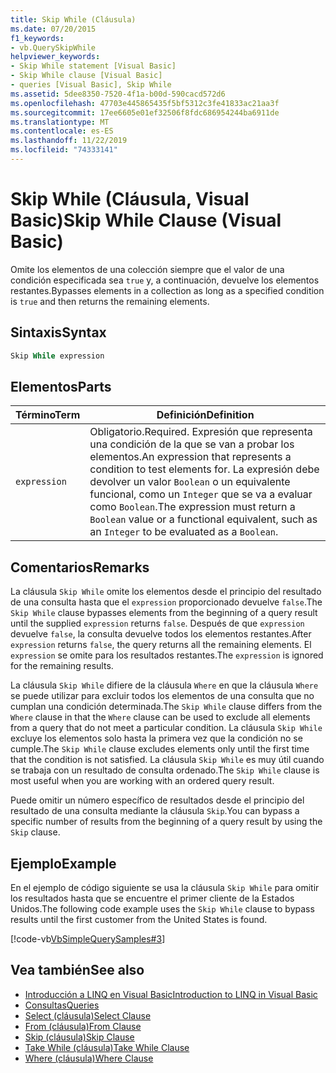 ```yaml
---
title: Skip While (Cláusula)
ms.date: 07/20/2015
f1_keywords:
- vb.QuerySkipWhile
helpviewer_keywords:
- Skip While statement [Visual Basic]
- Skip While clause [Visual Basic]
- queries [Visual Basic], Skip While
ms.assetid: 5dee8350-7520-4f1a-b00d-590cacd572d6
ms.openlocfilehash: 47703e445865435f5bf5312c3fe41833ac21aa3f
ms.sourcegitcommit: 17ee6605e01ef32506f8fdc686954244ba6911de
ms.translationtype: MT
ms.contentlocale: es-ES
ms.lasthandoff: 11/22/2019
ms.locfileid: "74333141"
---
```

# <a name="skip-while-clause-visual-basic"></a><span data-ttu-id="f7b6c-102">Skip While (Cláusula, Visual Basic)</span><span class="sxs-lookup"><span data-stu-id="f7b6c-102">Skip While Clause (Visual Basic)</span></span>
<span data-ttu-id="f7b6c-103">Omite los elementos de una colección siempre que el valor de una condición especificada sea `true` y, a continuación, devuelve los elementos restantes.</span><span class="sxs-lookup"><span data-stu-id="f7b6c-103">Bypasses elements in a collection as long as a specified condition is `true` and then returns the remaining elements.</span></span>  
  
## <a name="syntax"></a><span data-ttu-id="f7b6c-104">Sintaxis</span><span class="sxs-lookup"><span data-stu-id="f7b6c-104">Syntax</span></span>  
  
```vb  
Skip While expression  
```  
  
## <a name="parts"></a><span data-ttu-id="f7b6c-105">Elementos</span><span class="sxs-lookup"><span data-stu-id="f7b6c-105">Parts</span></span>  
  
|<span data-ttu-id="f7b6c-106">Término</span><span class="sxs-lookup"><span data-stu-id="f7b6c-106">Term</span></span>|<span data-ttu-id="f7b6c-107">Definición</span><span class="sxs-lookup"><span data-stu-id="f7b6c-107">Definition</span></span>|  
|---|---|  
|`expression`|<span data-ttu-id="f7b6c-108">Obligatorio.</span><span class="sxs-lookup"><span data-stu-id="f7b6c-108">Required.</span></span> <span data-ttu-id="f7b6c-109">Expresión que representa una condición de la que se van a probar los elementos.</span><span class="sxs-lookup"><span data-stu-id="f7b6c-109">An expression that represents a condition to test elements for.</span></span> <span data-ttu-id="f7b6c-110">La expresión debe devolver un valor `Boolean` o un equivalente funcional, como un `Integer` que se va a evaluar como `Boolean`.</span><span class="sxs-lookup"><span data-stu-id="f7b6c-110">The expression must return a `Boolean` value or a functional equivalent, such as an `Integer` to be evaluated as a `Boolean`.</span></span>|  
  
## <a name="remarks"></a><span data-ttu-id="f7b6c-111">Comentarios</span><span class="sxs-lookup"><span data-stu-id="f7b6c-111">Remarks</span></span>  
 <span data-ttu-id="f7b6c-112">La cláusula `Skip While` omite los elementos desde el principio del resultado de una consulta hasta que el `expression` proporcionado devuelve `false`.</span><span class="sxs-lookup"><span data-stu-id="f7b6c-112">The `Skip While` clause bypasses elements from the beginning of a query result until the supplied `expression` returns `false`.</span></span> <span data-ttu-id="f7b6c-113">Después de que `expression` devuelve `false`, la consulta devuelve todos los elementos restantes.</span><span class="sxs-lookup"><span data-stu-id="f7b6c-113">After `expression` returns `false`, the query returns all the remaining elements.</span></span> <span data-ttu-id="f7b6c-114">El `expression` se omite para los resultados restantes.</span><span class="sxs-lookup"><span data-stu-id="f7b6c-114">The `expression` is ignored for the remaining results.</span></span>  
  
 <span data-ttu-id="f7b6c-115">La cláusula `Skip While` difiere de la cláusula `Where` en que la cláusula `Where` se puede utilizar para excluir todos los elementos de una consulta que no cumplan una condición determinada.</span><span class="sxs-lookup"><span data-stu-id="f7b6c-115">The `Skip While` clause differs from the `Where` clause in that the `Where` clause can be used to exclude all elements from a query that do not meet a particular condition.</span></span> <span data-ttu-id="f7b6c-116">La cláusula `Skip While` excluye los elementos solo hasta la primera vez que la condición no se cumple.</span><span class="sxs-lookup"><span data-stu-id="f7b6c-116">The `Skip While` clause excludes elements only until the first time that the condition is not satisfied.</span></span> <span data-ttu-id="f7b6c-117">La cláusula `Skip While` es muy útil cuando se trabaja con un resultado de consulta ordenado.</span><span class="sxs-lookup"><span data-stu-id="f7b6c-117">The `Skip While` clause is most useful when you are working with an ordered query result.</span></span>  
  
 <span data-ttu-id="f7b6c-118">Puede omitir un número específico de resultados desde el principio del resultado de una consulta mediante la cláusula `Skip`.</span><span class="sxs-lookup"><span data-stu-id="f7b6c-118">You can bypass a specific number of results from the beginning of a query result by using the `Skip` clause.</span></span>  
  
## <a name="example"></a><span data-ttu-id="f7b6c-119">Ejemplo</span><span class="sxs-lookup"><span data-stu-id="f7b6c-119">Example</span></span>  
 <span data-ttu-id="f7b6c-120">En el ejemplo de código siguiente se usa la cláusula `Skip While` para omitir los resultados hasta que se encuentre el primer cliente de la Estados Unidos.</span><span class="sxs-lookup"><span data-stu-id="f7b6c-120">The following code example uses the `Skip While` clause to bypass results until the first customer from the United States is found.</span></span>  
  
 [!code-vb[VbSimpleQuerySamples#3](~/samples/snippets/visualbasic/VS_Snippets_VBCSharp/VbSimpleQuerySamples/VB/QuerySamples1.vb#3)]  
  
## <a name="see-also"></a><span data-ttu-id="f7b6c-121">Vea también</span><span class="sxs-lookup"><span data-stu-id="f7b6c-121">See also</span></span>

- [<span data-ttu-id="f7b6c-122">Introducción a LINQ en Visual Basic</span><span class="sxs-lookup"><span data-stu-id="f7b6c-122">Introduction to LINQ in Visual Basic</span></span>](../../../visual-basic/programming-guide/language-features/linq/introduction-to-linq.md)
- [<span data-ttu-id="f7b6c-123">Consultas</span><span class="sxs-lookup"><span data-stu-id="f7b6c-123">Queries</span></span>](../../../visual-basic/language-reference/queries/index.md)
- [<span data-ttu-id="f7b6c-124">Select (cláusula)</span><span class="sxs-lookup"><span data-stu-id="f7b6c-124">Select Clause</span></span>](../../../visual-basic/language-reference/queries/select-clause.md)
- [<span data-ttu-id="f7b6c-125">From (cláusula)</span><span class="sxs-lookup"><span data-stu-id="f7b6c-125">From Clause</span></span>](../../../visual-basic/language-reference/queries/from-clause.md)
- [<span data-ttu-id="f7b6c-126">Skip (cláusula)</span><span class="sxs-lookup"><span data-stu-id="f7b6c-126">Skip Clause</span></span>](../../../visual-basic/language-reference/queries/skip-clause.md)
- [<span data-ttu-id="f7b6c-127">Take While (cláusula)</span><span class="sxs-lookup"><span data-stu-id="f7b6c-127">Take While Clause</span></span>](../../../visual-basic/language-reference/queries/take-while-clause.md)
- [<span data-ttu-id="f7b6c-128">Where (cláusula)</span><span class="sxs-lookup"><span data-stu-id="f7b6c-128">Where Clause</span></span>](../../../visual-basic/language-reference/queries/where-clause.md)
